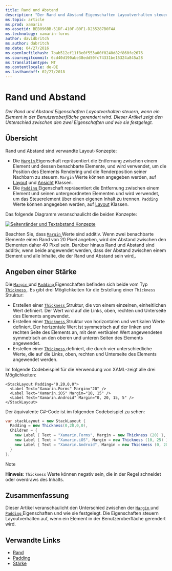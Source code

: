 ```yaml
---
title: Rand und Abstand
description: "Der Rand und Abstand Eigenschaften Layoutverhalten steuern, wenn ein Element in der Benutzeroberfläche gerendert wird. Dieser Artikel zeigt den Unterschied zwischen den zwei Eigenschaften und wie sie festgelegt."
ms.topic: article
ms.prod: xamarin
ms.assetid: BEB096BB-51DF-410F-B0F1-D235287B0F4A
ms.technology: xamarin-forms
author: davidbritch
ms.author: dabritch
ms.date: 04/27/2016
ms.openlocfilehash: 7bab512ef11f8e0f553a00f0240d82f860fe2676
ms.sourcegitcommit: 6cd40d190abe38edd50fc74331be15324a845a28
ms.translationtype: MT
ms.contentlocale: de-DE
ms.lasthandoff: 02/27/2018
---
```

# <a name="margin-and-padding"></a>Rand und Abstand

_Der Rand und Abstand Eigenschaften Layoutverhalten steuern, wenn ein Element in der Benutzeroberfläche gerendert wird. Dieser Artikel zeigt den Unterschied zwischen den zwei Eigenschaften und wie sie festgelegt._

## <a name="overview"></a>Übersicht

Rand und Abstand sind verwandte Layout-Konzepte:

- Die [ `Margin` ](https://developer.xamarin.com/api/property/Xamarin.Forms.View.Margin/) Eigenschaft repräsentiert die Entfernung zwischen einem Element und dessen benachbarte Elemente, und wird verwendet, um die Position des Elements Rendering und die Renderposition seiner Nachbarn zu steuern. `Margin` Werte können angegeben werden, auf [Layout](~/xamarin-forms/user-interface/controls/layouts.md) und [Ansicht](~/xamarin-forms/user-interface/controls/views.md) Klassen.
- Die [ `Padding` ](https://developer.xamarin.com/api/property/Xamarin.Forms.Layout.Padding/) Eigenschaft repräsentiert die Entfernung zwischen einem Element und seinen untergeordneten Elementen und wird verwendet, um das Steuerelement über einen eigenen Inhalt zu trennen. `Padding` Werte können angegeben werden, auf [Layout](~/xamarin-forms/user-interface/controls/layouts.md) Klassen.

Das folgende Diagramm veranschaulicht die beiden Konzepte:

[![](margin-and-padding-images/margins-and-padding-sml.png "Seitenränder und Textabstand Konzepte")](margin-and-padding-images/margins-and-padding.png "Seitenränder und Textabstand-Konzepte")

Beachten Sie, dass [ `Margin` ](https://developer.xamarin.com/api/property/Xamarin.Forms.View.Margin/) Werte sind additiv. Wenn zwei benachbarte Elemente einen Rand von 20 Pixel angeben, wird der Abstand zwischen den Elementen daher 40 Pixel sein. Darüber hinaus Rand und Abstand sind additiv, wenn beide angewendet werden, dass der Abstand zwischen einem Element und alle Inhalte, die der Rand und Abstand sein wird,.

## <a name="specifying-a-thickness"></a>Angeben einer Stärke

Die [ `Margin` ](https://developer.xamarin.com/api/property/Xamarin.Forms.View.Margin/) und [ `Padding` ](https://developer.xamarin.com/api/property/Xamarin.Forms.Layout.Padding/) Eigenschaften befinden sich beide vom Typ [ `Thickness` ](https://developer.xamarin.com/api/type/Xamarin.Forms.Thickness/). Es gibt drei Möglichkeiten für die Erstellung einer `Thickness` Struktur:

- Erstellen einer [ `Thickness` ](https://developer.xamarin.com/api/type/Xamarin.Forms.Thickness/) Struktur, die von einem einzelnen, einheitlichen Wert definiert. Der Wert wird auf die Links, oben, rechten und Unterseite des Elements angewendet.
- Erstellen einer [ `Thickness` ](https://developer.xamarin.com/api/type/Xamarin.Forms.Thickness/) Struktur von horizontalen und vertikalen Werte definiert. Der horizontale Wert ist symmetrisch auf der linken und rechten Seite des Elements an, mit dem vertikalen Wert angewendeten symmetrisch an den oberen und unteren Seiten des Elements angewendet.
- Erstellen einer [ `Thickness` ](https://developer.xamarin.com/api/type/Xamarin.Forms.Thickness/) definiert, die durch vier unterschiedliche Werte, die auf die Links, oben, rechten und Unterseite des Elements angewendet werden.

Im folgende Codebeispiel für die Verwendung von XAML-zeigt alle drei Möglichkeiten:

```xaml
<StackLayout Padding="0,20,0,0">
  <Label Text="Xamarin.Forms" Margin="20" />
  <Label Text="Xamarin.iOS" Margin="10, 15" />
  <Label Text="Xamarin.Android" Margin="0, 20, 15, 5" />
</StackLayout>
```

Der äquivalente C#-Code ist im folgenden Codebeispiel zu sehen:

```csharp
var stackLayout = new StackLayout {
  Padding = new Thickness(0,20,0,0),
  Children = {
    new Label { Text = "Xamarin.Forms", Margin = new Thickness (20) },
    new Label { Text = "Xamarin.iOS", Margin = new Thickness (10, 25) },
    new Label { Text = "Xamarin.Android", Margin = new Thickness (0, 20, 15, 5) }
  }
};
```

> [!NOTE]
> **Hinweis**: `Thickness` Werte können negativ sein, die in der Regel schneidet oder overdraws des Inhalts.

## <a name="summary"></a>Zusammenfassung

Dieser Artikel veranschaulicht den Unterschied zwischen der [ `Margin` ](https://developer.xamarin.com/api/property/Xamarin.Forms.View.Margin/) und [ `Padding` ](https://developer.xamarin.com/api/property/Xamarin.Forms.Layout.Padding/) Eigenschaften und wie sie festgelegt. Die Eigenschaften steuern Layoutverhalten auf, wenn ein Element in der Benutzeroberfläche gerendert wird.


## <a name="related-links"></a>Verwandte Links

- [Rand](https://developer.xamarin.com/api/property/Xamarin.Forms.View.Margin/)
- [Padding](https://developer.xamarin.com/api/property/Xamarin.Forms.Layout.Padding/)
- [Stärke](https://developer.xamarin.com/api/type/Xamarin.Forms.Thickness/)
